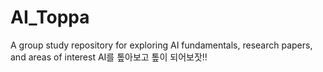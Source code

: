 # AI_Toppa
A group study repository for exploring AI fundamentals, research papers, and areas of interest
AI를 톺아보고 톺이 되어보잣!!
